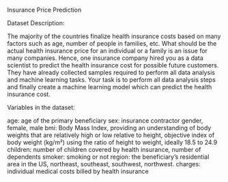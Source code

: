 Insurance Price Prediction

Dataset Description:

The majority of the countries finalize health insurance costs based on many factors such as age, number of people in families, etc. What should be the actual health insurance price for an individual or a family is an issue for many companies. Hence, one insurance company hired you as a data scientist to predict the health insurance cost for possible future customers. They have already collected samples required to perform all data analysis and machine learning tasks. Your task is to perform all data analysis steps and finally create a machine learning model which can predict the health insurance cost.

Variables in the dataset:

age: age of the primary beneficiary
sex: insurance contractor gender, female, male
bmi: Body Mass Index, providing an understanding of body weights that are relatively high or low relative to height, objective index of body weight (kg/m²) using the ratio of height to weight, ideally 18.5 to 24.9
children: number of children covered by health insurance, number of dependents
smoker: smoking or not
region: the beneficiary’s residential area in the US, northeast, southeast, southwest, northwest.
charges: individual medical costs billed by health insurance
